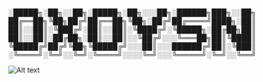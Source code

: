 
░█████╗░██╗░░██╗░█████╗░██╗░░░██╗░██████╗███╗░░██╗
██╔══██╗╚██╗██╔╝██╔══██╗╚██╗░██╔╝██╔════╝████╗░██║
██║░░██║░╚███╔╝░██║░░██║░╚████╔╝░╚█████╗░██╔██╗██║
██║░░██║░██╔██╗░██║░░██║░░╚██╔╝░░░╚═══██╗██║╚████║
╚█████╔╝██╔╝╚██╗╚█████╔╝░░░██║░░░██████╔╝██║░╚███║
░╚════╝░╚═╝░░╚═╝░╚════╝░░░░╚═╝░░░╚═════╝░╚═╝░░╚══╝

![Alt text]("https://i.ibb.co/jhNdkDv/7f36a548407334ac6ee0fb2065aeeb26.jpg")
